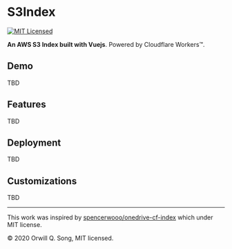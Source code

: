# S3Index

[![MIT Licensed](https://img.shields.io/github/license/OrwillT/S3Index)](LICENSE)

**An AWS S3 Index built with Vuejs**. Powered by Cloudflare Workers™.

## Demo

TBD

## Features

TBD

## Deployment

TBD

## Customizations

TBD

---

This work was inspired by [spencerwooo/onedrive-cf-index](https://github.com/spencerwooo/onedrive-cf-index) which under MIT license.

© 2020 Orwill Q. Song, MIT licensed.
